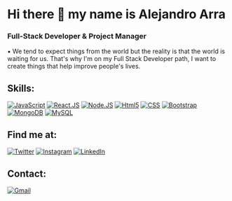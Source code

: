 # Hi there 👋 my name is Alejandro Arra
### Full-Stack Developer & Project Manager

▪️ We tend to expect things from the world but the reality is that the world is waiting for us. That's why I'm on my Full Stack Developer path, I want to create things that help improve people's lives.

## Skills:

[![JavaScript](https://img.shields.io/badge/JavaScript-F7DF1E?style=for-the-badge&logo=javascript&logoColor=black)]()
[![React.JS](https://img.shields.io/badge/React-20232A?style=for-the-badge&logo=react&logoColor=61DAFB)]()
[![Node.JS](https://img.shields.io/badge/Node.JS-339933?style=for-the-badge&logo=node.js&logoColor=white&labelColor=101010)]()
[![Html5](https://img.shields.io/badge/HTML5-E34F26?style=for-the-badge&logo=html5&logoColor=white)]()
[![CSS](https://img.shields.io/badge/CSS-239120?&style=for-the-badge&logo=css3&logoColor=white)]()
[![Bootstrap](https://img.shields.io/badge/Bootstrap-563D7C?style=for-the-badge&logo=bootstrap&logoColor=white)]()
[![MongoDB](https://img.shields.io/badge/MongoDB-47A248?style=for-the-badge&logo=mongodb&logoColor=white&labelColor=101010)]()
[![MySQL](https://img.shields.io/badge/MySQL-4479A1?style=for-the-badge&logo=mysql&logoColor=white&labelColor=101010)]()


## Find me at:

[![Twitter](https://img.shields.io/badge/Twitter-@_alearra-1DA1F2?style=for-the-badge&logo=twitter&logoColor=white&labelColor=101010)](https://twitter.com/_alearra)
[![Instagram](https://img.shields.io/badge/Instagram-@alejandroarra-E4405F?style=for-the-badge&logo=instagram&logoColor=white&labelColor=101010)](https://instagram.com/alejandroarra)
[![LinkedIn](https://img.shields.io/badge/LinkedIn-Alejandro_Arra-0077B5?style=for-the-badge&logo=linkedin&logoColor=white&labelColor=101010)](https://www.linkedin.com/in/alejandro-arra-92b305242/)

## Contact:

[![Gmail](https://img.shields.io/badge/Gmail-D14836?style=for-the-badge&logo=gmail&logoColor=white)]()



<!--
**alearra/alearra** is a ✨ _special_ ✨ repository because its `README.md` (this file) appears on your GitHub profile.

Here are some ideas to get you started:

- 🔭 I’m currently working on ...
- 🌱 I’m currently learning ...
- 👯 I’m looking to collaborate on ...
- 🤔 I’m looking for help with ...
- 💬 Ask me about ...
- 📫 How to reach me: ...
- 😄 Pronouns: ...
- ⚡ Fun fact: ...
-->
